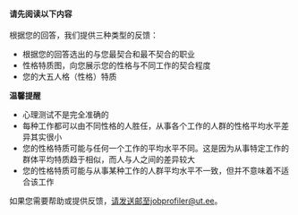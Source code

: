 #### 请先阅读以下内容

根据您的回答，我们提供三种类型的反馈：

- 根据您的回答选出的与您最契合和最不契合的职业
- 性格特质图，向您展示您的性格与不同工作的契合程度
- 您的大五人格（性格）特质

**温馨提醒**

- 心理测试不是完全准确的
- 每种工作都可以由不同性格的人胜任，从事各个工作的人群的性格平均水平差异其实很小
- 您的性格特质可能与任何一个工作的平均水平不同。这是因为从事特定工作的群体平均特质趋于相似，而人与人之间的差异较大
- 您的性格特质可能与从事某种工作的人群平均水平不一致，但并不意味着不适合该工作

如果您需要帮助或提供反馈，请发送邮至jobprofiler@ut.ee。